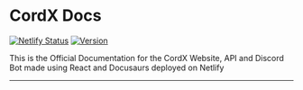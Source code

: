 # CordX Docs

[![Netlify Status](https://api.netlify.com/api/v1/badges/75d8ae53-8f65-4dcc-b076-97c18efca41f/deploy-status)](https://app.netlify.com/sites/elegant-almeida-f75406/deploys) [![Version](https://img.shields.io/badge/Version-1.0.0-blue.svg)](https://docs.cordx.lol/)

This is the Official Documentation for the CordX Website, API and Discord Bot made using React and Docusaurs deployed on Netlify

---

